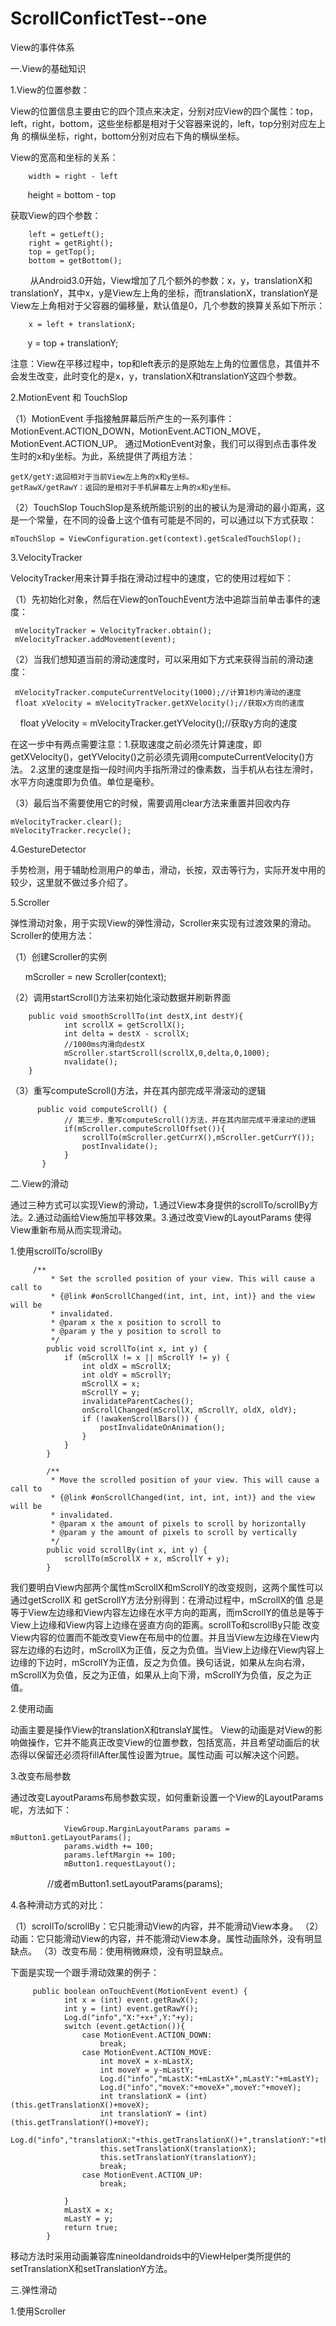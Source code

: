 # ScrollConfictTest--one

View的事件体系

一.View的基础知识

1.View的位置参数：

View的位置信息主要由它的四个顶点来决定，分别对应View的四个属性：top，left，right，bottom，这些坐标都是相对于父容器来说的，left，top分别对应左上角
的横纵坐标，right，bottom分别对应右下角的横纵坐标。

View的宽高和坐标的关系：

        width = right - left
        height = bottom - top
        
获取View的四个参数：

        left = getLeft();
        right = getRight();
        top = getTop();
        bottom = getBottom();
        
从Android3.0开始，View增加了几个额外的参数：x，y，translationX和translationY，其中x，y是View左上角的坐标，而translationX，translationY是
View左上角相对于父容器的偏移量，默认值是0，几个参数的换算关系如下所示：

        x = left + translationX;
        y = top + translationY;
        
注意：View在平移过程中，top和left表示的是原始左上角的位置信息，其值并不会发生改变，此时变化的是x，y，translationX和translationY这四个参数。



2.MotionEvent 和 TouchSlop

（1）MotionEvent
手指接触屏幕后所产生的一系列事件：MotionEvent.ACTION_DOWN，MotionEvent.ACTION_MOVE，MotionEvent.ACTION_UP。
通过MotionEvent对象，我们可以得到点击事件发生时的x和y坐标。为此，系统提供了两组方法：

    getX/getY:返回相对于当前View左上角的x和y坐标。
    getRawX/getRawY：返回的是相对于手机屏幕左上角的x和y坐标。


（2）TouchSlop
TouchSlop是系统所能识别的出的被认为是滑动的最小距离，这是一个常量，在不同的设备上这个值有可能是不同的，可以通过以下方式获取：

    mTouchSlop = ViewConfiguration.get(context).getScaledTouchSlop();


3.VelocityTracker

VelocityTracker用来计算手指在滑动过程中的速度，它的使用过程如下：

（1）先初始化对象，然后在View的onTouchEvent方法中追踪当前单击事件的速度：

     mVelocityTracker = VelocityTracker.obtain();
     mVelocityTracker.addMovement(event);

（2）当我们想知道当前的滑动速度时，可以采用如下方式来获得当前的滑动速度：

     mVelocityTracker.computeCurrentVelocity(1000);//计算1秒内滑动的速度
     float xVelocity = mVelocityTracker.getXVelocity();//获取x方向的速度
     float yVelocity = mVelocityTracker.getYVelocity();//获取y方向的速度

在这一步中有两点需要注意：1.获取速度之前必须先计算速度，即getXVelocity()，getYVelocity()之前必须先调用computeCurrentVelocity()方法。
2.这里的速度是指一段时间内手指所滑过的像素数，当手机从右往左滑时，水平方向速度即为负值。单位是毫秒。

（3）最后当不需要使用它的时候，需要调用clear方法来重置并回收内存

    mVelocityTracker.clear();
    mVelocityTracker.recycle();
    
    
    
4.GestureDetector

手势检测，用于辅助检测用户的单击，滑动，长按，双击等行为，实际开发中用的较少，这里就不做过多介绍了。



5.Scroller

弹性滑动对象，用于实现View的弹性滑动，Scroller来实现有过渡效果的滑动。Scroller的使用方法：

（1）创建Scroller的实例

       mScroller = new Scroller(context);
       
（2）调用startScroll()方法来初始化滚动数据并刷新界面

        public void smoothScrollTo(int destX,int destY){
                int scrollX = getScrollX();
                int delta = destX - scrollX;
                //1000ms内滑向destX
                mScroller.startScroll(scrollX,0,delta,0,1000);
                nvalidate();
        }

      
       
 （3）重写computeScroll()方法，并在其内部完成平滑滚动的逻辑    
 
          public void computeScroll() {
                // 第三步，重写computeScroll()方法，并在其内部完成平滑滚动的逻辑
                if(mScroller.computeScrollOffset()){
                    scrollTo(mScroller.getCurrX(),mScroller.getCurrY());
                    postInvalidate();
                }
           }


二.View的滑动

通过三种方式可以实现View的滑动，1.通过View本身提供的scrollTo/scrollBy方法。2.通过动画给View施加平移效果。3.通过改变View的LayoutParams
使得View重新布局从而实现滑动。


1.使用scrollTo/scrollBy

         /**
             * Set the scrolled position of your view. This will cause a call to
             * {@link #onScrollChanged(int, int, int, int)} and the view will be
             * invalidated.
             * @param x the x position to scroll to
             * @param y the y position to scroll to
             */
            public void scrollTo(int x, int y) {
                if (mScrollX != x || mScrollY != y) {
                    int oldX = mScrollX;
                    int oldY = mScrollY;
                    mScrollX = x;
                    mScrollY = y;
                    invalidateParentCaches();
                    onScrollChanged(mScrollX, mScrollY, oldX, oldY);
                    if (!awakenScrollBars()) {
                        postInvalidateOnAnimation();
                    }
                }
            }

            /**
             * Move the scrolled position of your view. This will cause a call to
             * {@link #onScrollChanged(int, int, int, int)} and the view will be
             * invalidated.
             * @param x the amount of pixels to scroll by horizontally
             * @param y the amount of pixels to scroll by vertically
             */
            public void scrollBy(int x, int y) {
                scrollTo(mScrollX + x, mScrollY + y);
            }
 
我们要明白View内部两个属性mScrollX和mScrollY的改变规则，这两个属性可以通过getScrollX 和 getScrollY方法分别得到：在滑动过程中，mScrollX的值
总是等于View左边缘和View内容左边缘在水平方向的距离，而mScrollY的值总是等于View上边缘和View内容上边缘在竖直方向的距离。scrollTo和scrollBy只能
改变View内容的位置而不能改变View在布局中的位置。并且当View左边缘在View内容左边缘的右边时，mScrollX为正值，反之为负值。当View上边缘在View内容上
边缘的下边时，mScrollY为正值，反之为负值。换句话说，如果从左向右滑，mScrollX为负值，反之为正值，如果从上向下滑，mScrollY为负值，反之为正值。



2.使用动画

动画主要是操作View的translationX和translaY属性。
View的动画是对View的影响做操作，它并不能真正改变View的位置参数，包括宽高，并且希望动画后的状态得以保留还必须将fillAfter属性设置为true。属性动画
可以解决这个问题。


3.改变布局参数

通过改变LayoutParams布局参数实现，如何重新设置一个View的LayoutParams呢，方法如下：

                ViewGroup.MarginLayoutParams params = mButton1.getLayoutParams();
                params.width += 100;
                params.leftMargin += 100;
                mButton1.requestLayout();
                //或者mButton1.setLayoutParams(params);



4.各种滑动方式的对比：

（1）scrollTo/scrollBy：它只能滑动View的内容，并不能滑动View本身。
（2）动画：它只能滑动View的内容，并不能滑动View本身。属性动画除外，没有明显缺点。
（3）改变布局：使用稍微麻烦，没有明显缺点。

下面是实现一个跟手滑动效果的例子：

         public boolean onTouchEvent(MotionEvent event) {
                int x = (int) event.getRawX();
                int y = (int) event.getRawY();
                Log.d("info","X:"+x+",Y:"+y);
                switch (event.getAction()){
                    case MotionEvent.ACTION_DOWN:
                        break;
                    case MotionEvent.ACTION_MOVE:
                        int moveX = x-mLastX;
                        int moveY = y-mLastY;
                        Log.d("info","mLastX:"+mLastX+",mLastY:"+mLastY);
                        Log.d("info","moveX:"+moveX+",moveY:"+moveY);
                        int translationX = (int) (this.getTranslationX()+moveX);
                        int translationY = (int) (this.getTranslationY()+moveY);
                        Log.d("info","translationX:"+this.getTranslationX()+",translationY:"+this.getTranslationX());
                        this.setTranslationX(translationX);
                        this.setTranslationY(translationY);
                        break;
                    case MotionEvent.ACTION_UP:
                        break;

                }
                mLastX = x;
                mLastY = y;
                return true;
            }

移动方法时采用动画兼容库nineoldandroids中的ViewHelper类所提供的setTranslationX和setTranslationY方法。



三.弹性滑动

1.使用Scroller













